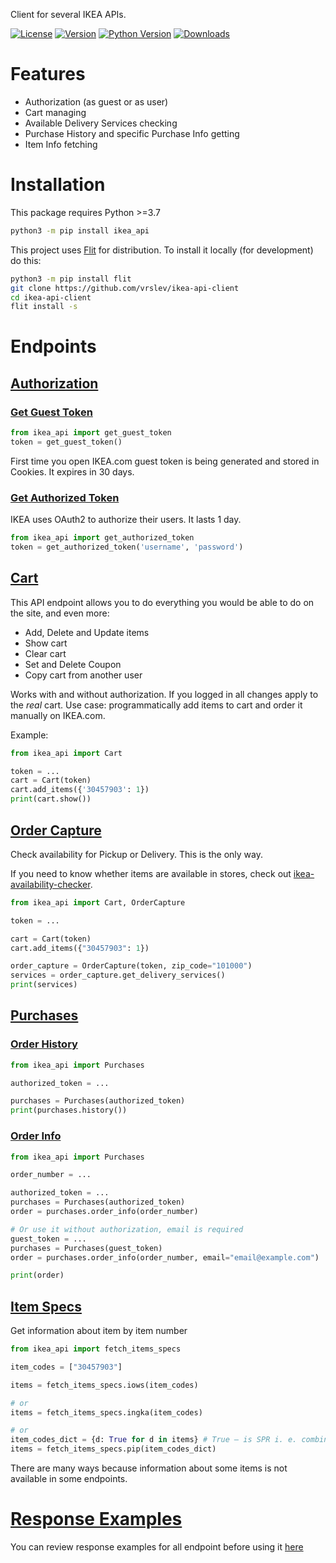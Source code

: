 Client for several IKEA APIs.

[![License](https://img.shields.io/pypi/l/ikea_api?color=green)](https://github.com/vrslev/ikea-api-client/blob/master/LICENSE)
[![Version](https://img.shields.io/pypi/v/ikea_api?color=green&label=version)](https://pypi.org/project/ikea_api/)
[![Python Version](https://img.shields.io/pypi/pyversions/ikea_api?color=green)](https://pypi.org/project/ikea_api/)
[![Downloads](https://img.shields.io/pypi/dm/ikea_api?color=green)](https://pypi.org/project/ikea_api/)

# Features

-   Authorization (as guest or as user)
-   Cart managing
-   Available Delivery Services checking
-   Purchase History and specific Purchase Info getting
-   Item Info fetching

# Installation

This package requires Python >=3.7

```bash
python3 -m pip install ikea_api
```

This project uses [Flit](https://github.com/takluyver/flit) for distribution. To install it locally (for development) do this:

```bash
python3 -m pip install flit
git clone https://github.com/vrslev/ikea-api-client
cd ikea-api-client
flit install -s
```

# Endpoints

## [Authorization](https://github.com/vrslev/ikea-api-client/blob/master/ikea_api/auth.py)

### [Get Guest Token](https://github.com/vrslev/ikea-api-client/blob/f466ccc2e77a44cf9d87c0ffeab109e51690c491/ikea_api/auth.py#L19-L19)

```python
from ikea_api import get_guest_token
token = get_guest_token()
```

First time you open IKEA.com guest token is being generated and stored in Cookies. It expires in 30 days.

### [Get Authorized Token](https://github.com/vrslev/ikea-api-client/blob/f466ccc2e77a44cf9d87c0ffeab109e51690c491/ikea_api/auth.py#L46-L46)

IKEA uses OAuth2 to authorize their users. It lasts 1 day.

```python
from ikea_api import get_authorized_token
token = get_authorized_token('username', 'password')
```

## [Cart](https://github.com/vrslev/ikea-api-client/blob/master/ikea_api/endpoints/cart/__init__.py)

This API endpoint allows you to do everything you would be able to do on the site, and even more:

-   Add, Delete and Update items
-   Show cart
-   Clear cart
-   Set and Delete Coupon
-   Copy cart from another user

Works with and without authorization. If you logged in all changes apply to the _real_ cart. Use case: programmatically add items to cart and order it manually on IKEA.com.

Example:

```python
from ikea_api import Cart

token = ...
cart = Cart(token)
cart.add_items({'30457903': 1})
print(cart.show())
```

## [Order Capture](https://github.com/vrslev/ikea-api-client/blob/master/ikea_api/endpoints/order_capture/__init__.py)

Check availability for Pickup or Delivery. This is the only way.

If you need to know whether items are available in stores, check out [ikea-availability-checker](https://github.com/Ephigenia/ikea-availability-checker).

```python
from ikea_api import Cart, OrderCapture

token = ...

cart = Cart(token)
cart.add_items({"30457903": 1})

order_capture = OrderCapture(token, zip_code="101000")
services = order_capture.get_delivery_services()
print(services)
```

## [Purchases](https://github.com/vrslev/ikea-api-client/blob/master/ikea_api/endpoints/purchases/__init__.py)

### [Order History](https://github.com/vrslev/ikea-api-client/blob/f466ccc2e77a44cf9d87c0ffeab109e51690c491/ikea_api/endpoints/purchases/__init__.py#L31-L31)

```python
from ikea_api import Purchases

authorized_token = ...

purchases = Purchases(authorized_token)
print(purchases.history())
```

### [Order Info](https://github.com/vrslev/ikea-api-client/blob/f466ccc2e77a44cf9d87c0ffeab109e51690c491/ikea_api/endpoints/purchases/__init__.py#L41-L41)

```python
from ikea_api import Purchases

order_number = ...

authorized_token = ...
purchases = Purchases(authorized_token)
order = purchases.order_info(order_number)

# Or use it without authorization, email is required
guest_token = ...
purchases = Purchases(guest_token)
order = purchases.order_info(order_number, email="email@example.com")

print(order)
```

## [Item Specs](https://github.com/vrslev/ikea-api-client/tree/master/ikea_api/endpoints/item)

Get information about item by item number

```python
from ikea_api import fetch_items_specs

item_codes = ["30457903"]

items = fetch_items_specs.iows(item_codes)

# or
items = fetch_items_specs.ingka(item_codes)

# or
item_codes_dict = {d: True for d in items} # True — is SPR i. e. combination
items = fetch_items_specs.pip(item_codes_dict)
```

There are many ways because information about some items is not available in some endpoints.

# [Response Examples](https://github.com/vrslev/ikea-api-client/tree/master/response_examples)

You can review response examples for all endpoint before using it [here](https://github.com/vrslev/ikea-api-client/tree/master/response_examples)
